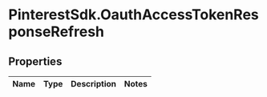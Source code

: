 # PinterestSdk.OauthAccessTokenResponseRefresh

## Properties

Name | Type | Description | Notes
------------ | ------------- | ------------- | -------------



